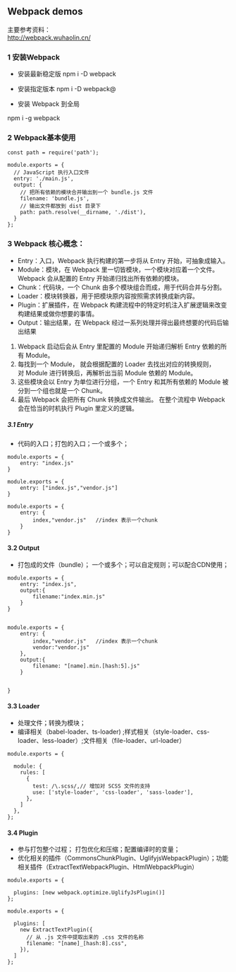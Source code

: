##  Webpack demos

主要参考资料：   
http://webpack.wuhaolin.cn/

### 1 安装Webpack
 
- 安装最新稳定版
npm i -D webpack

- 安装指定版本
npm i -D webpack@<version>


- 安装 Webpack 到全局
 
npm i -g webpack


### 2 Webpack基本使用

```
const path = require('path');

module.exports = {
  // JavaScript 执行入口文件
  entry: './main.js',
  output: {
    // 把所有依赖的模块合并输出到一个 bundle.js 文件
    filename: 'bundle.js',
    // 输出文件都放到 dist 目录下
    path: path.resolve(__dirname, './dist'),
  }
};
```

### 3 Webpack 核心概念：

- Entry：入口，Webpack 执行构建的第一步将从 Entry 开始，可抽象成输入。 
- Module：模块，在 Webpack 里一切皆模块，一个模块对应着一个文件。Webpack 会从配置的 Entry 开始递归找出所有依赖的模块。
- Chunk：代码块，一个 Chunk 由多个模块组合而成，用于代码合并与分割。
- Loader：模块转换器，用于把模块原内容按照需求转换成新内容。
- Plugin：扩展插件，在 Webpack 构建流程中的特定时机注入扩展逻辑来改变构建结果或做你想要的事情。
- Output：输出结果，在 Webpack 经过一系列处理并得出最终想要的代码后输出结果

1. Webpack 启动后会从 Entry 里配置的 Module 开始递归解析 Entry 依赖的所有 Module。   
2. 每找到一个 Module， 就会根据配置的 Loader 去找出对应的转换规则，        
对 Module 进行转换后，再解析出当前 Module 依赖的 Module。   
3. 这些模块会以 Entry 为单位进行分组，一个 Entry 和其所有依赖的 Module 被分到一个组也就是一个 Chunk。     
4. 最后 Webpack 会把所有 Chunk 转换成文件输出。 在整个流程中 Webpack 会在恰当的时机执行 Plugin 里定义的逻辑。    

##### 3.1 Entry
- 代码的入口；打包的入口；一个或多个；

```
module.exports = {
    entry: "index.js"
}

module.exports = {
    entry: ["index.js","vendor.js"]
}

module.exports = {
    entry: {
        index,"vendor.js"   //index 表示一个chunk
    }
}
```
#### 3.2 Output
- 打包成的文件（bundle）； 一个或多个；可以自定规则；可以配合CDN使用；

```
module.exports = {
    entry: "index.js",
    output:{
        filename:"index.min.js"
    }
}


module.exports = {
    entry: {
        index,"vendor.js"   //index 表示一个chunk
        vendor:"vendor.js"
    },
    output:{
        filename: "[name].min.[hash:5].js"
    }


}

```

#### 3.3 Loader
- 处理文件；转换为模块；
- 编译相关（babel-loader、ts-loader) ;样式相关（style-loader、css-loader、less-loader）;文件相关（file-loader、url-loader）
```
module.exports = {

  module: {
    rules: [
      {
        test: /\.scss/,// 增加对 SCSS 文件的支持
        use: ['style-loader', 'css-loader', 'sass-loader'],
      },
    ]
  },
};

```
#### 3.4 Plugin
- 参与打包整个过程； 打包优化和压缩；配置编译时的变量；
- 优化相关的插件（CommonsChunkPlugin、UglifyjsWebpackPlugin）；功能相关插件（ExtractTextWebpackPlugin、HtmlWebpackPlugin）
```
module.exports = {

  plugins: [new webpack.optimize.UglifyJsPlugin()]
};

module.exports = {

  plugins: [
    new ExtractTextPlugin({
      // 从 .js 文件中提取出来的 .css 文件的名称
      filename: "[name]_[hash:8].css",
    }),
  ]
};

```

























